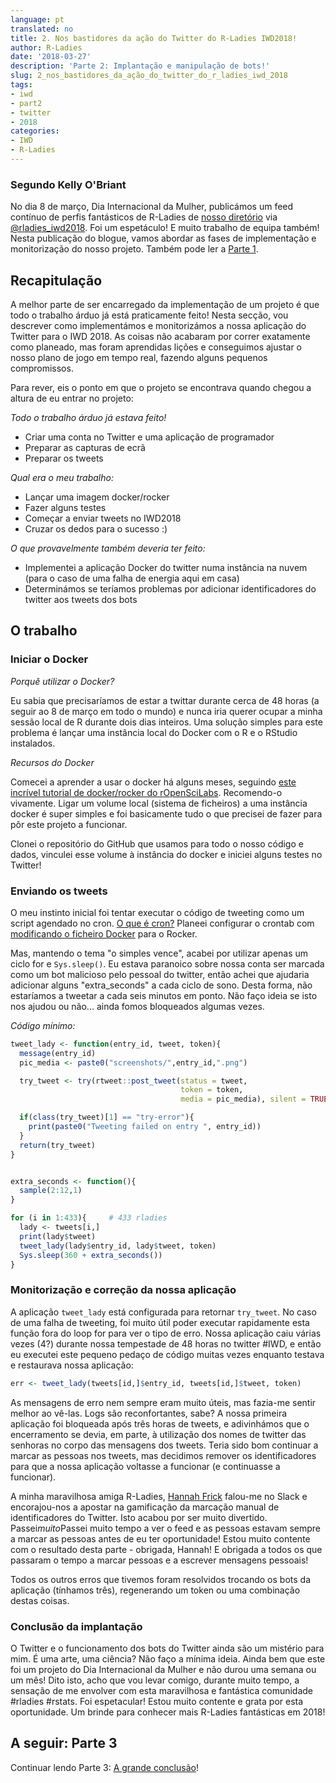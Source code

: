 ```yaml
---
language: pt
translated: no
title: 2. Nos bastidores da ação do Twitter do R-Ladies IWD2018!
author: R-Ladies
date: '2018-03-27'
description: 'Parte 2: Implantação e manipulação de bots!'
slug: 2_nos_bastidores_da_ação_do_twitter_do_r_ladies_iwd_2018
tags:
- iwd
- part2
- twitter
- 2018
categories:
- IWD
- R-Ladies
---
```


### Segundo Kelly O'Briant

No dia 8 de março, Dia Internacional da Mulher, publicámos um feed contínuo de perfis fantásticos de R-Ladies de [nosso diretório](http://rladies.org/directory/) via [@rladies\_iwd2018](https://twitter.com/rladies_iwd2018).
Foi um espetáculo!
E muito trabalho de equipa também!
Nesta publicação do blogue, vamos abordar as fases de implementação e monitorização do nosso projeto.
Também pode ler a [Parte 1](/post/ideation_and_creation/).

## Recapitulação

A melhor parte de ser encarregado da implementação de um projeto é que todo o trabalho árduo já está praticamente feito!
Nesta secção, vou descrever como implementámos e monitorizámos a nossa aplicação do Twitter para o IWD 2018.
As coisas não acabaram por correr exatamente como planeado, mas foram aprendidas lições e conseguimos ajustar o nosso plano de jogo em tempo real, fazendo alguns pequenos compromissos.

Para rever, eis o ponto em que o projeto se encontrava quando chegou a altura de eu entrar no projeto:

*Todo o trabalho árduo já estava feito!*

- Criar uma conta no Twitter e uma aplicação de programador
- Preparar as capturas de ecrã
- Preparar os tweets

*Qual era o meu trabalho:*

- Lançar uma imagem docker/rocker
- Fazer alguns testes
- Começar a enviar tweets no IWD2018
- Cruzar os dedos para o sucesso :)

*O que provavelmente também deveria ter feito:*

- Implementei a aplicação Docker do twitter numa instância na nuvem (para o caso de uma falha de energia aqui em casa)
- Determinámos se teríamos problemas por adicionar identificadores do twitter aos tweets dos bots

## O trabalho

### Iniciar o Docker

*Porquê utilizar o Docker?*

Eu sabia que precisaríamos de estar a twittar durante cerca de 48 horas (a seguir ao 8 de março em todo o mundo) e nunca iria querer ocupar a minha sessão local de R durante dois dias inteiros.
Uma solução simples para este problema é lançar uma instância local do Docker com o R e o RStudio instalados.

*Recursos do Docker*

Comecei a aprender a usar o docker há alguns meses, seguindo [este incrível tutorial de docker/rocker do rOpenSciLabs](http://ropenscilabs.github.io/r-docker-tutorial/).
Recomendo-o vivamente.
Ligar um volume local (sistema de ficheiros) a uma instância docker é super simples e foi basicamente tudo o que precisei de fazer para pôr este projeto a funcionar.

Clonei o repositório do GitHub que usamos para todo o nosso código e dados, vinculei esse volume à instância do docker e iniciei alguns testes no Twitter!

### Enviando os tweets

O meu instinto inicial foi tentar executar o código de tweeting como um script agendado no cron. [O que é cron?](http://www.unixgeeks.org/security/newbie/unix/cron-1.html) Planeei configurar o crontab com [modificando o ficheiro Docker](https://www.ekito.fr/people/run-a-cron-job-with-docker/) para o Rocker.

Mas, mantendo o tema "o simples vence", acabei por utilizar apenas um ciclo for e `Sys.sleep()`.
Eu estava paranoico sobre nossa conta ser marcada como um bot malicioso pelo pessoal do twitter, então achei que ajudaria adicionar alguns "extra\_seconds" a cada ciclo de sono.
Desta forma, não estaríamos a tweetar a cada seis minutos em ponto.
Não faço ideia se isto nos ajudou ou não... ainda fomos bloqueados algumas vezes.

*Código mínimo:*

```r
tweet_lady <- function(entry_id, tweet, token){
  message(entry_id)
  pic_media <- paste0("screenshots/",entry_id,".png")

  try_tweet <- try(rtweet::post_tweet(status = tweet,
                                      token = token,
                                      media = pic_media), silent = TRUE)    

  if(class(try_tweet)[1] == "try-error"){
    print(paste0("Tweeting failed on entry ", entry_id))
  }
  return(try_tweet)  
}


extra_seconds <- function(){
  sample(2:12,1)
}

for (i in 1:433){     # 433 rladies
  lady <- tweets[i,]
  print(lady$tweet)
  tweet_lady(lady$entry_id, lady$tweet, token)
  Sys.sleep(360 + extra_seconds())
}
```

### Monitorização e correção da nossa aplicação

A aplicação `tweet_lady` está configurada para retornar `try_tweet`.
No caso de uma falha de tweeting, foi muito útil poder executar rapidamente esta função fora do loop for para ver o tipo de erro.
Nossa aplicação caiu várias vezes (4?) durante nossa tempestade de 48 horas no twitter #IWD, e então eu executei este pequeno pedaço de código muitas vezes enquanto testava e restaurava nossa aplicação:

```r
err <- tweet_lady(tweets[id,]$entry_id, tweets[id,]$tweet, token)
```

As mensagens de erro nem sempre eram muito úteis, mas fazia-me sentir melhor ao vê-las.
Logs são reconfortantes, sabe?
A nossa primeira aplicação foi bloqueada após três horas de tweets, e adivinhámos que o encerramento se devia, em parte, à utilização dos nomes de twitter das senhoras no corpo das mensagens dos tweets.
Teria sido bom continuar a marcar as pessoas nos tweets, mas decidimos remover os identificadores para que a nossa aplicação voltasse a funcionar (e continuasse a funcionar).

A minha maravilhosa amiga R-Ladies, [Hannah Frick](https://twitter.com/hfcfrick) falou-me no Slack e encorajou-nos a apostar na gamificação da marcação manual de identificadores do Twitter.
Isto acabou por ser muito divertido.
Passei*muito*Passei muito tempo a ver o feed e as pessoas estavam sempre a marcar as pessoas antes de eu ter oportunidade!
Estou muito contente com o resultado desta parte - obrigada, Hannah!
E obrigada a todos os que passaram o tempo a marcar pessoas e a escrever mensagens pessoais!

Todos os outros erros que tivemos foram resolvidos trocando os bots da aplicação (tínhamos três), regenerando um token ou uma combinação destas coisas.

### Conclusão da implantação

O Twitter e o funcionamento dos bots do Twitter ainda são um mistério para mim.
É uma arte, uma ciência?
Não faço a mínima ideia.
Ainda bem que este foi um projeto do Dia Internacional da Mulher e não durou uma semana ou um mês!
Dito isto, acho que vou levar comigo, durante muito tempo, a sensação de me envolver com esta maravilhosa e fantástica comunidade #rladies #rstats.
Foi espetacular!
Estou muito contente e grata por esta oportunidade.
Um brinde para conhecer mais R-Ladies fantásticas em 2018!

## A seguir: Parte 3

Continuar lendo Parte 3: [A grande conclusão](/post/conclusion/)!


